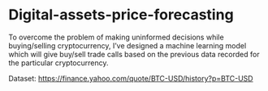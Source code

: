 # Digital-assets-price-forecasting
To overcome the problem of making uninformed decisions while buying/selling cryptocurrency, I’ve designed a machine learning model which will give buy/sell trade calls based on the previous data recorded for the particular cryptocurrency. 

Dataset: https://finance.yahoo.com/quote/BTC-USD/history?p=BTC-USD  
